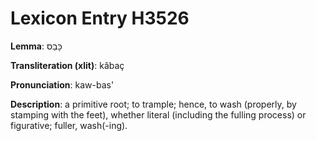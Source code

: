 # Lexicon Entry H3526

**Lemma**: כָּבַס

**Transliteration (xlit)**: kâbaç

**Pronunciation**: kaw-bas'

**Description**:
a primitive root; to trample; hence, to wash (properly, by stamping with the feet), whether literal (including the fulling process) or figurative; fuller, wash(-ing).
